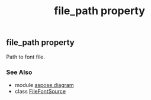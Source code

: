 ﻿---
title: file_path property
second_title: Aspose.Diagram for Python via .NET API References
description: 
type: docs
weight: 30
url: /python-net/aspose.diagram/filefontsource/file_path/
is_root: false
---

## file_path property


Path to font file.

### See Also
* module [aspose.diagram](../../)
* class [FileFontSource](/diagram/python-net/aspose.diagram/filefontsource)
